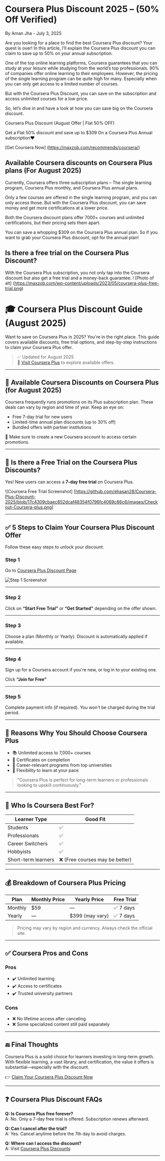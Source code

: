 # Coursera Plus Discount 2025 – (50% Off Verified)
By Aman Jha - July 3, 2025

Are you looking for a place to find the best Coursera Plus discount? Your quest is over! In this article, I’ll explain the Coursera Plus discount you can claim to save up to 50% on your annual subscription. 

One of the top online learning platforms, Coursera guarantees that you can study at your leisure while studying from the world’s top professionals. 90% of companies offer online learning to their employees. However, the pricing of the single learning program can be quite high for many. Especially when you can only get access to a limited number of courses. 

But with the Coursera Plus Discount, you can save on the subscription and access unlimited courses for a low price. 

So, let’s dive in and have a look at how you can save big on the Coursera discount. 

Coursera Plus Discount (August Offer | Flat 50% OFF)

Get a Flat 50% discount and save up to $309 On a Coursera Plus Annual subscription❤️

[Get Coursera Now] (https://maxzob.com/recommends/coursera/)

## Available Coursera discounts on Coursera Plus plans (For August 2025)
Currently, Coursera offers three subscription plans – The single learning program, Coursera Plus monthly, and Coursera Plus annual plans. 

Only a few courses are offered in the single learning program, and you can only access those. But with the Coursera Plus discount, you can save money and get more certifications at a lower price. 

Both the Coursera discount plans offer 7000+ courses and unlimited certifications, but their pricing sets them apart. 

You can save a whopping $309 on the Coursera Plus annual plan. So if you want to grab your Coursera Plus discount, opt for the annual plan!

## Is there a free trial on the Coursera Plus Discount?
With the Coursera Plus subscription, you not only tap into the Coursera discount but also get a free trial and a money-back guarantee. 
! [Photo of alt] (https://maxzob.com/wp-content/uploads/2023/05/coursera-plus-free-trial.png)








# 🎓 Coursera Plus Discount Guide (August 2025)

Want to save on Coursera Plus in 2025? You're in the right place. This guide covers available discounts, free trial options, and step-by-step instructions to claim your Coursera Plus offer.

> ✅ Updated for August 2025  
> 🔗 [Visit Coursera Plus](https://www.coursera.org) to explore available offers.

---

## 💸 Available Coursera Discounts on Coursera Plus (for August 2025)

Coursera frequently runs promotions on its Plus subscription plan. These deals can vary by region and time of year. Keep an eye on:

- Free 7-day trial for new users
- Limited-time annual plan discounts (up to 30% off)
- Bundled offers with partner institutions

📌 Make sure to create a new Coursera account to access certain promotions.

---

## 🧪 Is there a Free Trial on the Coursera Plus Discounts?

Yes! New users can access a **7-day free trial** on Coursera Plus.

![Coursera Free Trial Screenshot] [https://github.com/ehasan28/Coursera-Plus-Discount-2025/blob/17c4309cbaec852dcaf48354f0796fc4069c86c6/images/Checkout-Coursera-plus.png]

---

## ✅ 5 Steps to Claim Your Coursera Plus Discount Offer

Follow these easy steps to unlock your discount:

### Step 1
Go to [Coursera Plus Discount Page](https://www.coursera.org)

![Step 1 Screenshot](image_link_here)

---

### Step 2
Click on **“Start Free Trial”** or **“Get Started”** depending on the offer shown.

---

### Step 3
Choose a plan (Monthly or Yearly). Discount is automatically applied if available.

---

### Step 4
Sign up for a Coursera account if you're new, or log in to your existing one.



Click **“Join for Free”**

---

### Step 5
Complete payment info (if required). You won't be charged during the trial period.

---

## 🎯 Reasons Why You Should Choose Coursera Plus

- 📚 Unlimited access to 7,000+ courses
- 🏅 Certificates on completion
- 💼 Career-relevant programs from top universities
- 🔁 Flexibility to learn at your pace

> "Coursera Plus is perfect for long-term learners or professionals looking to upskill continuously."

---

## 🙋 Who Is Coursera Best For?

| Learner Type | Good Fit |
|--------------|----------|
| Students | ✅ |
| Professionals | ✅ |
| Career Switchers | ✅ |
| Hobbyists | ✅ |
| Short-term learners | ❌ (Free courses may be better) |

---

## 💰 Breakdown of Coursera Plus Pricing

| Plan | Monthly Price | Yearly Price | Free Trial |
|------|---------------|--------------|------------|
| Monthly | $59 | — | ✅ 7 days |
| Yearly | — | $399 (may vary) | ✅ 7 days |

> Pricing may vary by region and currency. Always check the official site.

---

## ✅ Coursera Pros and Cons

### Pros
- ✔️ Unlimited learning
- ✔️ Access to certificates
- ✔️ Trusted university partners

### Cons
- ❌ No lifetime access after canceling
- ❌ Some specialized content still paid separately

---

## 🔚 Final Thoughts

Coursera Plus is a solid choice for learners investing in long-term growth. With flexible learning, a vast library, and certification, the value it offers is substantial—especially with the discount.

👉 [Claim Your Coursera Plus Discount Now](https://www.coursera.org)

---

## ❓ Coursera Plus Discount FAQs

**Q: Is Coursera Plus free forever?**  
A: No. Only a 7-day free trial is offered. Subscription renews afterward.

**Q: Can I cancel after the trial?**  
A: Yes. Cancel anytime before the 7th day to avoid charges.

**Q: Where can I access the discount?**  
A: Visit [Coursera Plus Discounts](https://www.coursera.org)

---
